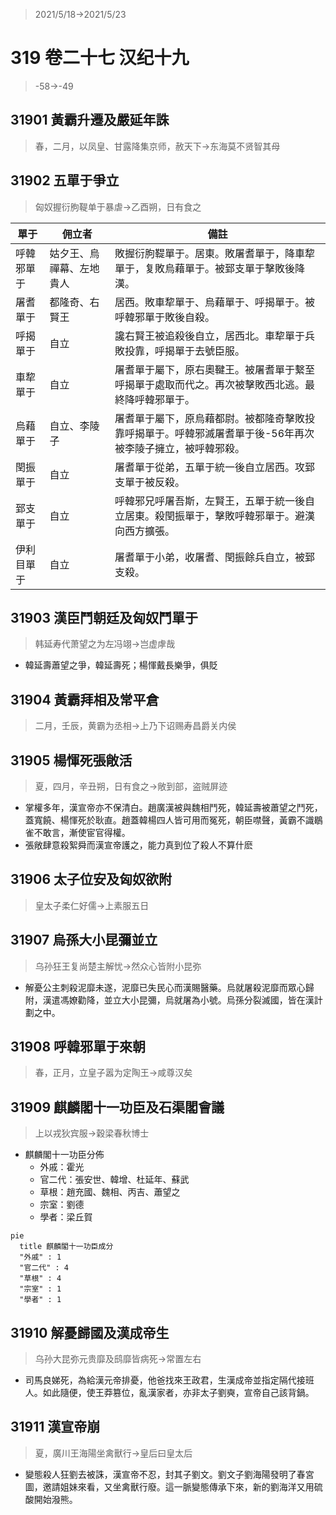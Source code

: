 > 2021/5/18->2021/5/23

# 319 卷二十七 汉纪十九

> -58->-49

## 31901 黃霸升遷及嚴延年誅
> 春，二月，以凤皇、甘露降集京师，赦天下->东海莫不贤智其母

## 31902 五單于爭立
> 匈奴握衍朐鞮单于暴虐->乙酉朔，日有食之

單于|佣立者|備註
--|--|--
呼韓邪單于|姑夕王、烏禪幕、左地貴人|敗握衍朐鞮單于。居東。敗屠耆單于，降車犂單于，复敗烏藉單于。被郅支單于擊敗後降漢。
屠耆單于|都隆奇、右賢王|居西。敗車犂單于、烏藉單于、呼揭單于。被呼韓邪單于敗後自殺。
呼揭單于|自立|讒右賢王被追殺後自立，居西北。車犂單于兵敗投靠，呼揭單于去號臣服。
車犂單于|自立|屠耆單于屬下，原右奧鞬王。被屠耆單于繫至呼揭單于處取而代之。再次被擊敗西北逃。最終降呼韓邪單于。
烏藉單于|自立、李陵子|屠耆單于屬下，原烏藉都尉。被都隆奇擊敗投靠呼揭單于。呼韓邪滅屠耆單于後-56年再次被李陵子擁立，被呼韓邪殺。
閏振單于|自立|屠耆單于從弟，五單于統一後自立居西。攻郅支單于被反殺。
郅支單于|自立|呼韓邪兄呼屠吾斯，左賢王，五單于統一後自立居東。殺閏振單于，擊敗呼韓邪單于。避漢向西方擴張。
伊利目單于|自立|屠耆單于小弟，收屠耆、閏振餘兵自立，被郅支殺。

## 31903 漢臣鬥朝廷及匈奴鬥單于
> 韩延寿代萧望之为左冯翊->岂虚虖哉
- 韓延壽蕭望之爭，韓延壽死；楊惲戴長樂爭，俱貶

## 31904 黃霸拜相及常平倉
> 二月，壬辰，黄霸为丞相->上乃下诏赐寿昌爵关内侯

## 31905 楊惲死張敞活
> 夏，四月，辛丑朔，日有食之->敞到部，盗贼屏迹
- 掌權多年，漢宣帝亦不保清白。趙廣漢被與魏相鬥死，韓延壽被蕭望之鬥死，蓋寬饒、楊惲死於耿直。趙蓋韓楊四人皆可用而冤死，朝臣噤聲，黃霸不識鶡雀不敢言，漸使宦官得權。
- 張敞肆意殺絮舜而漢宣帝護之，能力真到位了殺人不算什麽

## 31906 太子位安及匈奴欲附
> 皇太子柔仁好儒->上素服五日

## 31907 烏孫大小昆彌並立
> 乌孙狂王复尚楚主解忧->然众心皆附小昆弥
- 解憂公主刺殺泥靡未遂，泥靡已失民心而漢賜醫藥。烏就屠殺泥靡而眾心歸附，漢遣馮嫽勸降，並立大小昆彌，烏就屠為小號。烏孫分裂滅國，皆在漢計劃之中。

## 31908 呼韓邪單于來朝
> 春，正月，立皇子嚣为定陶王->咸尊汉矣

## 31909 麒麟閣十一功臣及石渠閣會議
> 上以戎狄宾服->穀梁春秋博士
- 麒麟閣十一功臣分佈
  - 外戚：霍光
  - 官二代：張安世、韓增、杜延年、蘇武
  - 草根：趙充國、魏相、丙吉、蕭望之
  - 宗室：劉德
  - 學者：梁丘賀

```mermaid
pie
  title 麒麟閣十一功臣成分
  "外戚" : 1
  "官二代" : 4
  "草根" : 4
  "宗室" : 1
  "學者" : 1
```

## 31910 解憂歸國及漢成帝生
> 乌孙大昆弥元贵靡及鸱靡皆病死->常置左右
- 司馬良娣死，為給漢元帝排憂，他爸找來王政君，生漢成帝並指定隔代接班人。如此隨便，使王莽篡位，亂漢家者，亦非太子劉奭，宣帝自己該背鍋。

## 31911 漢宣帝崩
> 夏，廣川王海陽坐禽獸行->皇后曰皇太后
- 變態殺人狂劉去被誅，漢宣帝不忍，封其子劉文。劉文子劉海陽發明了春宮圖，邀請姐妹來看，又坐禽獸行廢。這一脈變態傳承下來，新的劉海洋又用硫酸開始潑熊。